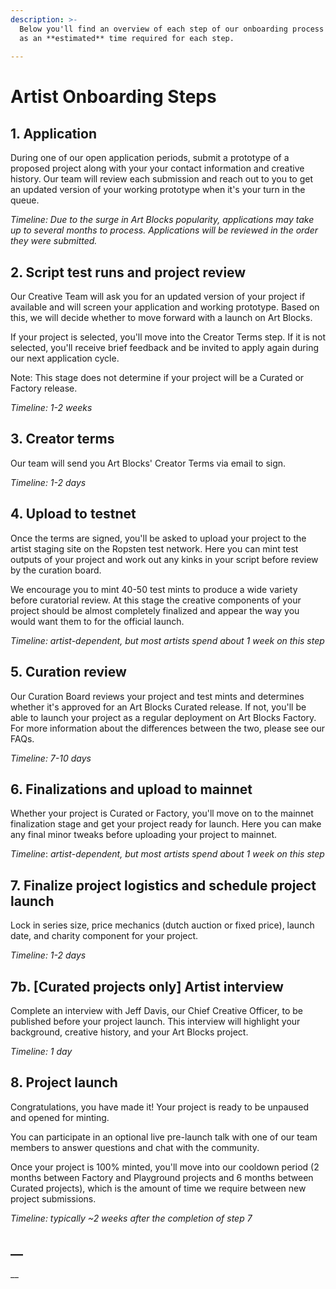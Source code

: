 ```yaml
---
description: >-
  Below you'll find an overview of each step of our onboarding process as well
  as an **estimated** time required for each step.
  
---
```


# Artist Onboarding Steps

## 1. Application

During one of our open application periods, submit a prototype of a proposed project along with your your contact information and creative history. Our team will review each submission and reach out to you to get an updated version of your working prototype when it's your turn in the queue.&#x20;

_Timeline: Due to the surge in Art Blocks popularity, applications may take up to several months to process. Applications will be reviewed in the order they were submitted._

## 2. Script test runs and project review

Our Creative Team will ask you for an updated version of your project if available and will screen your application and working prototype. Based on this, we will  decide whether to move forward with a launch on Art Blocks.&#x20;

If your project is selected, you'll move into the Creator Terms step. If it is not selected, you'll receive brief feedback and be invited to apply again during our next application cycle.

Note: This stage does not determine if your project will be a Curated or Factory release.

_Timeline: 1-2 weeks_

## 3. Creator terms

Our team will send you Art Blocks' Creator Terms via email to sign.

_Timeline: 1-2 days_

## 4. Upload to testnet

Once the terms are signed, you'll be asked to upload your project to the artist staging site on the Ropsten test network. Here you can mint test outputs of your project and work out any kinks in your script before review by the curation board.

We encourage you to mint 40-50 test mints to produce a wide variety before curatorial review. At this stage the creative components of your project should be almost completely finalized and appear the way you would want them to for the official launch.

_Timeline: artist-dependent, but most artists spend about 1 week on this step_

## 5. Curation review

Our Curation Board reviews your project and test mints and determines whether it's approved for an Art Blocks Curated release. If not, you'll be able to launch your project as a regular deployment on Art Blocks Factory. For more information about the differences between the two, please see our FAQs.

_Timeline: 7-10 days_

## 6. Finalizations and upload to mainnet

Whether your project is Curated or Factory, you'll move on to the mainnet finalization stage and get your project ready for launch. Here you can make any final minor tweaks before uploading your project to mainnet.

_Timeline_: _artist-dependent, but most artists spend about 1 week on this step_

## 7. Finalize project logistics and schedule project launch

Lock in series size, price mechanics (dutch auction or fixed price), launch date, and charity component for your project.

_Timeline: 1-2 days_

## 7b. \[Curated projects only] Artist interview

Complete an interview with Jeff Davis, our Chief Creative Officer, to be published before your project launch. This interview will highlight your background, creative history, and your Art Blocks project.

_Timeline: 1 day_

## 8. Project launch

Congratulations, you have made it! Your project is ready to be unpaused and opened for minting.

You can participate in an optional live pre-launch talk with one of our team members to answer questions and chat with the community.

Once your project is 100% minted, you'll move into our cooldown period (2 months between Factory and Playground projects and 6 months between Curated projects), which is the amount of time we require between new project submissions.

_Timeline: typically \~2 weeks after the completion of step 7_

## __



__
